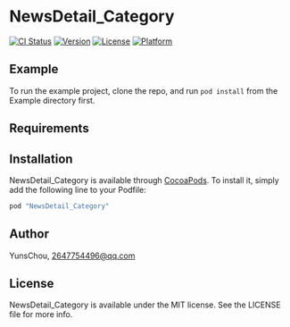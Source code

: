 # NewsDetail_Category

[![CI Status](http://img.shields.io/travis/YunsChou/NewsDetail_Category.svg?style=flat)](https://travis-ci.org/YunsChou/NewsDetail_Category)
[![Version](https://img.shields.io/cocoapods/v/NewsDetail_Category.svg?style=flat)](http://cocoapods.org/pods/NewsDetail_Category)
[![License](https://img.shields.io/cocoapods/l/NewsDetail_Category.svg?style=flat)](http://cocoapods.org/pods/NewsDetail_Category)
[![Platform](https://img.shields.io/cocoapods/p/NewsDetail_Category.svg?style=flat)](http://cocoapods.org/pods/NewsDetail_Category)

## Example

To run the example project, clone the repo, and run `pod install` from the Example directory first.

## Requirements

## Installation

NewsDetail_Category is available through [CocoaPods](http://cocoapods.org). To install
it, simply add the following line to your Podfile:

```ruby
pod "NewsDetail_Category"
```

## Author

YunsChou, 2647754496@qq.com

## License

NewsDetail_Category is available under the MIT license. See the LICENSE file for more info.
